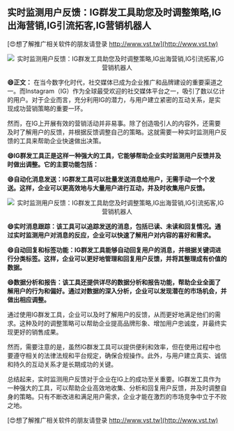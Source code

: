 ## **实时监测用户反馈：IG群发工具助您及时调整策略,IG出海营销,IG引流拓客,IG营销机器人**

[😍想了解推广相关软件的朋友请登录 http://www.vst.tw](http://www.vst.tw)

 <center><img src="https://vst.tw/MP4/tuiguang/png/6.png" alt="实时监测用户反馈：IG群发工具助您及时调整策略,IG出海营销,IG引流拓客,IG营销机器人"></center>

**😄正文：**
在当今数字化时代，社交媒体已成为企业推广和品牌建设的重要渠道之一。而Instagram（IG）作为全球最受欢迎的社交媒体平台之一，吸引了数以亿计的用户。对于企业而言，充分利用IG的潜力，与用户建立紧密的互动关系，是实现成功营销策略的重要一环。

然而，在IG上开展有效的营销活动并非易事。除了创造吸引人的内容外，还需要及时了解用户的反馈，并根据反馈调整自己的策略。这就需要一种实时监测用户反馈的工具来帮助企业快速做出决策。

**😄IG群发工具正是这样一种强大的工具，它能够帮助企业实时监测用户反馈并及时做出调整。它的主要功能包括：**

**😄自动化消息发送：IG群发工具可以批量发送消息给用户，无需手动一个个发送。这样，企业可以更高效地与大量用户进行互动，并及时收集用户反馈。**

 <center><img src="https://vst.tw/MP4/tuiguang/png/1.png" alt="实时监测用户反馈：IG群发工具助您及时调整策略,IG出海营销,IG引流拓客,IG营销机器人"></center>

**😄实时消息跟踪：该工具可以追踪发送的消息，包括已读、未读和回复情况。通过实时监测用户对消息的反应，企业可以快速了解用户对内容的喜好和需求。**

**😄自动回复和标签功能：IG群发工具能够自动回复用户的消息，并根据关键词进行分类标签。这样，企业可以更好地管理和回复用户反馈，并将其整理成有价值的数据。**

**😄数据分析和报告：该工具还提供详尽的数据分析和报告功能，帮助企业全面了解用户的行为和偏好。通过对数据的深入分析，企业可以发现潜在的市场机会，并做出相应调整。**

通过使用IG群发工具，企业可以及时了解用户的反馈，从而更好地满足他们的需求。这种及时的调整策略可以帮助企业提高品牌形象、增加用户忠诚度，并最终实现更好的销售成果。

然而，需要注意的是，虽然IG群发工具可以提供便利和效率，但在使用过程中也要遵守相关的法律法规和平台规定，确保合规操作。此外，与用户建立真实、诚信和持久的互动关系才是长期成功的关键。

总结起来，实时监测用户反馈对于企业在IG上的成功至关重要。IG群发工具作为一种强大的工具，可以帮助企业高效地收集、分析和回复用户反馈，并及时调整自身的策略。只有不断改进和满足用户需求，企业才能在激烈的市场竞争中立于不败之地。

[😍想了解推广相关软件的朋友请登录 http://www.vst.tw](http://www.vst.tw)



